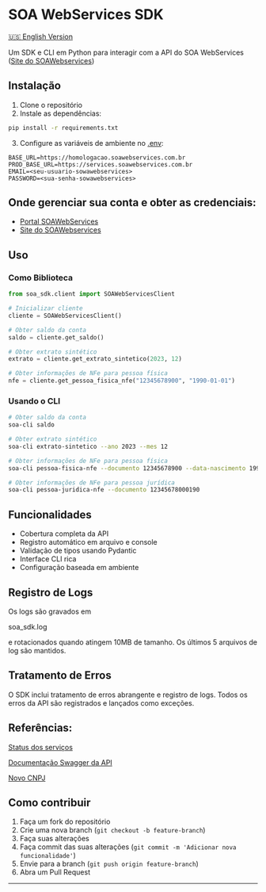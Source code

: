 # SOA WebServices SDK

[🇺🇸 English Version](README.md)

Um SDK e CLI em Python para interagir com a API do SOA WebServices ([Site do SOAWebservices](https://www.soawebservices.com.br/))

## Instalação

1. Clone o repositório
2. Instale as dependências:

```bash
pip install -r requirements.txt
```

3. Configure as variáveis de ambiente no [.env](vscode-file://vscode-app/c:/Program%20Files/Microsoft%20VS%20Code/resources/app/out/vs/code/electron-sandbox/workbench/workbench.html):

```
BASE_URL=https://homologacao.soawebservices.com.br
PROD_BASE_URL=https://services.soawebservices.com.br
EMAIL=<seu-usuario-sowawebservices>
PASSWORD=<sua-senha-sowawebservices>
```

## Onde gerenciar sua conta e obter as credenciais:

* [Portal SOAWebServices](https://portal.soawebservices.com.br/Identity/Login)
* [Site do SOAWebservices](https://www.soawebservices.com.br/)

## Uso

### Como Biblioteca

```python
from soa_sdk.client import SOAWebServicesClient

# Inicializar cliente
cliente = SOAWebServicesClient()

# Obter saldo da conta
saldo = cliente.get_saldo()

# Obter extrato sintético
extrato = cliente.get_extrato_sintetico(2023, 12)

# Obter informações de NFe para pessoa física
nfe = cliente.get_pessoa_fisica_nfe("12345678900", "1990-01-01")
```

### Usando o CLI

```bash
# Obter saldo da conta
soa-cli saldo

# Obter extrato sintético
soa-cli extrato-sintetico --ano 2023 --mes 12

# Obter informações de NFe para pessoa física
soa-cli pessoa-fisica-nfe --documento 12345678900 --data-nascimento 1990-01-01

# Obter informações de NFe para pessoa jurídica
soa-cli pessoa-juridica-nfe --documento 12345678000190
```

## Funcionalidades

- Cobertura completa da API
- Registro automático em arquivo e console
- Validação de tipos usando Pydantic
- Interface CLI rica
- Configuração baseada em ambiente

## Registro de Logs

Os logs são gravados em

soa_sdk.log

 e rotacionados quando atingem 10MB de tamanho. Os últimos 5 arquivos de log são mantidos.

## Tratamento de Erros

O SDK inclui tratamento de erros abrangente e registro de logs. Todos os erros da API são registrados e lançados como exceções.

## Referências:

[Status dos serviços](https://status.i-stream.com.br/status/servicos)

[Documentação Swagger da API](https://services.soawebservices.com.br/documentacao/index.html)

[Novo CNPJ](https://github.com/gersonfreire/novo-cnpj)

## Como contribuir

1. Faça um fork do repositório
2. Crie uma nova branch (`git checkout -b feature-branch`)
3. Faça suas alterações
4. Faça commit das suas alterações (`git commit -m 'Adicionar nova funcionalidade'`)
5. Envie para a branch (`git push origin feature-branch`)
6. Abra um Pull Request

---
